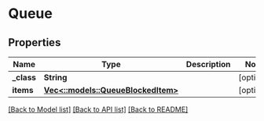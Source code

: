 # Queue

## Properties
Name | Type | Description | Notes
------------ | ------------- | ------------- | -------------
**_class** | **String** |  | [optional] 
**items** | [**Vec<::models::QueueBlockedItem>**](QueueBlockedItem.md) |  | [optional] 

[[Back to Model list]](../README.md#documentation-for-models) [[Back to API list]](../README.md#documentation-for-api-endpoints) [[Back to README]](../README.md)


